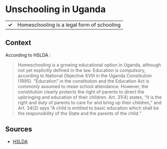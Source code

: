 # Unschooling in Uganda
| | |
|-|-|
| __✓__ | Homeschooling is a legal form of schooling |

## Context

According to HSLDA :

> Homeschooling is a growing educational option in Uganda, although not yet explicitly defined in the law. Education is compulsory, according to National Objective XVIII in the Uganda Constitution (1995). “Education” in the constitution and the Education Act is commonly assumed to mean school attendance. However, the constitution clearly protects the right of parents to direct the upbringing and education of their children. Art. 31(4) states, “It is the right and duty of parents to care for and bring up their children,” and Art. 34(2) says “A child is entitled to basic education which shall be the responsibility of the State and the parents of the child.”

## Sources

* [HSLDA](https://hslda.org/post/uganda)
